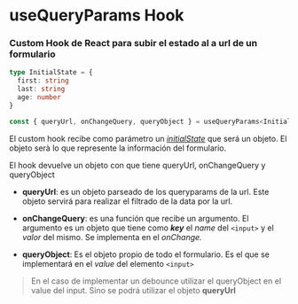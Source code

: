 # useQueryParams Hook

### Custom Hook de React para subir el estado al a url de un formulario

```typescript
type InitialState = {
  first: string
  last: string
  age: number
}

```
```jsx
const { queryUrl, onChangeQuery, queryObject } = useQueryParams<InitialState>(initialState)
```


El custom hook recibe como parámetro un <ins>*initialState*</ins> que será un objeto. El objeto serà lo que represente la información del formulario.

El hook devuelve un objeto con que tiene queryUrl, onChangeQuery y queryObject

- __queryUrl__: es un objeto parseado de los queryparams de la url. Este objeto servirá para realizar el filtrado de la data por la url.

- __onChangeQuery__: es una función que recibe un argumento. El argumento es un objeto que tiene como ***key*** el *name* del `<input>` y el *valor* del mismo. Se implementa en el *onChange.*

- __queryObject__: Es el objeto propio de todo el formulario. Es el que se implementará en el *value* del elemento `<input>`


>En el caso de implementar un debounce utilizar el queryObject en el value del input. Sino se podrá utilizar el objeto **queryUrl**